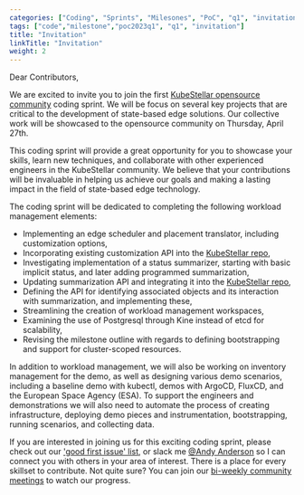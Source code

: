```yaml
---
categories: ["Coding", "Sprints", "Milesones", "PoC", "q1", "invitation"]
tags: ["code","milestone","poc2023q1", "q1", "invitation"] 
title: "Invitation"
linkTitle: "Invitation"
weight: 2
---
```


Dear Contributors,

We are excited to invite you to join the first [KubeStellar opensource community](https://github.com/kcp-dev/edge-mc) coding sprint. We will be focus on several key projects that are critical to the development of state-based edge solutions. Our collective work will be showcased to the opensource community on Thursday, April 27th.

This coding sprint will provide a great opportunity for you to showcase your skills, learn new techniques, and collaborate with other experienced engineers in the KubeStellar community. We believe that your contributions will be invaluable in helping us achieve our goals and making a lasting impact in the field of state-based edge technology.

The coding sprint will be dedicated to completing the following workload management elements:

- Implementing an edge scheduler and placement translator, including customization options,
- Incorporating existing customization API into the [KubeStellar repo](https://github.com/kcp-dev/edge-mc),
- Investigating implementation of a status summarizer, starting with basic implicit status, and later adding programmed summarization,
- Updating summarization API and integrating it into the [KubeStellar repo](https://github.com/kcp-dev/edge-mc),
- Defining the API for identifying associated objects and its interaction with summarization, and implementing these,
- Streamlining the creation of workload management workspaces,
- Examining the use of Postgresql through Kine instead of etcd for scalability,
- Revising the milestone outline with regards to defining bootstrapping and support for cluster-scoped resources.

In addition to workload management, we will also be working on inventory management for the demo, as well as designing various demo scenarios, including a baseline demo with kubectl, demos with ArgoCD, FluxCD, and the European Space Agency (ESA). To support the engineers and demonstrations we will also need to automate the process of creating infrastructure, deploying demo pieces and instrumentation, bootstrapping, running scenarios, and collecting data.

If you are interested in joining us for this exciting coding sprint, please check out our ['good first issue' list](https://github.com/kcp-dev/edge-mc/issues?q=is%3Aissue+is%3Aopen+label%3A%22good+first+issue%22), or slack me [@Andy Anderson](https://kubernetes.slack.com/team/U0462LN24QJ) so I can connect you with others in your area of interest.  There is a place for every skillset to contribute. Not quite sure?  You can join our [bi-weekly community meetings](https://calendar.google.com/calendar/embed?src=ujjomvk4fa9fgdaem32afgl7g0%40group.calendar.google.com) to watch our progress.
